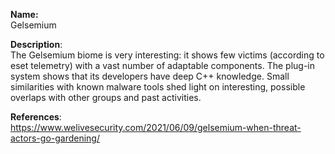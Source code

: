 **Name:**  
Gelsemium

**Description**:   
The Gelsemium biome is very interesting: it shows few victims (according to eset telemetry) with a vast number of adaptable components. The plug-in system shows that its developers have deep C++ knowledge. Small similarities with known malware tools shed light on interesting, possible overlaps with other groups and past activities.

**References**:  
https://www.welivesecurity.com/2021/06/09/gelsemium-when-threat-actors-go-gardening/